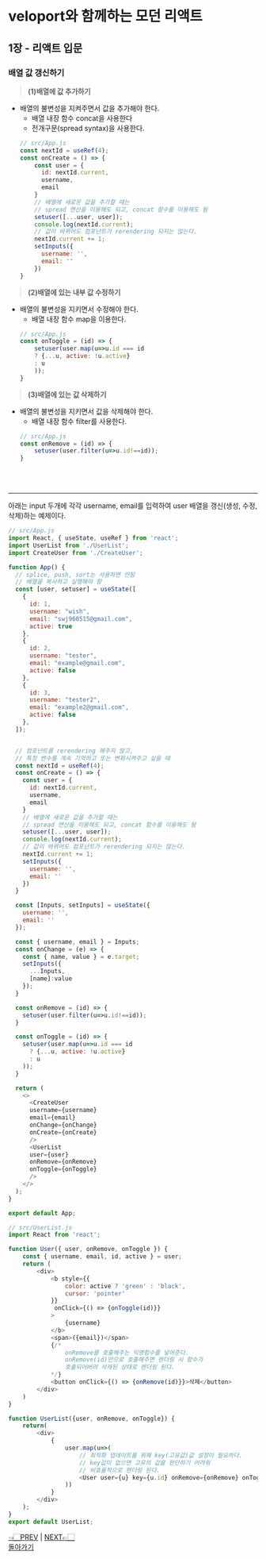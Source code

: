 # veloport와 함께하는 모던 리액트
## 1장 - 리액트 입문
### 배열 값 갱신하기
> __(1)배열에 값 추가하기__
- 배열의 불변성을 지켜주면서 값을 추가해야 한다.
    - 배열 내장 함수 concat을 사용한다
    - 전개구문(spread syntax)을 사용한다.
    ```javascript
    // src/App.js
    const nextId = useRef(4);
    const onCreate = () => {
        const user = {
          id: nextId.current,
          username,
          email
        }
        // 배열에 새로운 값을 추가할 때는 
        // spread 연산을 이용해도 되고, concat 함수를 이용해도 됨
        setuser([...user, user]);
        console.log(nextId.current);
        // 값이 바뀌어도 컴포넌트가 rerendering 되지는 않는다.
        nextId.current += 1;
        setInputs({
          username: '',
          email: ''
        })
  }

    ```
> __(2)배열에 있는 내부 값 수정하기__
- 배열의 불변성을 지키면서 수정해야 한다.
    - 배열 내장 함수 map을 이용한다.
    ```javascript
    // src/App.js
    const onToggle = (id) => {
        setuser(user.map(u=>u.id === id 
        ? {...u, active: !u.active}
        : u
        ));
    }
    ```
> __(3)배열에 있는 값 삭제하기__
- 배열의 불변성을 지키면서 값을 삭제해야 한다.
    - 배열 내장 함수 filter를 사용한다.
    ```javascript
    // src/App.js
    const onRemove = (id) => {
        setuser(user.filter(u=>u.id!==id));
    }
    ```
<br><br>
<hr>
아래는 input 두개에 각각 username, email를 입력하여 user 배열을 갱신(생성, 수정, 삭제)하는 예제이다.

```javascript
// src/App.js
import React, { useState, useRef } from 'react';
import UserList from './UserList';
import CreateUser from './CreateUser';

function App() {
  // splice, push, sort는 사용하면 안됨
  // 배열을 복사하고 실행해야 함
  const [user, setuser] = useState([
    {
      id: 1,
      username: "wish",
      email: "swj960515@gmail.com",
      active: true
    },
    {
      id: 2,
      username: "tester",
      email: "example@gmail.com",
      active: false
    },
    {
      id: 3,
      username: "tester2",
      email: "example2@gmail.com",
      active: false
    },
  ]);


  // 컴포넌트를 rerendering 해주지 않고, 
  // 특정 변수를 계속 기억하고 또는 변화시켜주고 싶을 때
  const nextId = useRef(4);
  const onCreate = () => {
    const user = {
      id: nextId.current,
      username,
      email
    }
    // 배열에 새로운 값을 추가할 때는 
    // spread 연산을 이용해도 되고, concat 함수를 이용해도 됨
    setuser([...user, user]);
    console.log(nextId.current);
    // 값이 바뀌어도 컴포넌트가 rerendering 되지는 않는다.
    nextId.current += 1;
    setInputs({
      username: '',
      email: ''
    })
  }

  const [Inputs, setInputs] = useState({
    username: '',
    email: ''
  });

  const { username, email } = Inputs;
  const onChange = (e) => {
    const { name, value } = e.target;
    setInputs({
      ...Inputs,
      [name]:value
    });
  }

  const onRemove = (id) => {
    setuser(user.filter(u=>u.id!==id));
  }

  const onToggle = (id) => {
    setuser(user.map(u=>u.id === id 
      ? {...u, active: !u.active}
      : u
    ));
  }

  return (
    <>
      <CreateUser 
      username={username}
      email={email}
      onChange={onChange}
      onCreate={onCreate}
      />
      <UserList 
      user={user}
      onRemove={onRemove}
      onToggle={onToggle}
      />
    </>
  );
}

export default App;
```

```javascript
// src/UserList.js
import React from 'react';

function User({ user, onRemove, onToggle }) {
    const { username, email, id, active } = user;
    return (
        <div>
            <b style={{
                color: active ? 'green' : 'black',
                cursor: 'pointer'
            }}
             onClick={() => {onToggle(id)}}
            >
                {username}
            </b> 
            <span>({email})</span>
            {/* 
                onRemove를 호출해주는 익명함수를 넣어준다. 
                onRemove(id)만으로 호출해주면 렌더링 시 함수가
                호출되어버려 삭제된 상태로 렌더링 된다.
            */}
            <button onClick={() => {onRemove(id)}}>삭제</button>
        </div>
    )
}

function UserList({user, onRemove, onToggle}) {
    return(
        <div>
            {
                user.map(u=>(
                    // 최적화 업데이트를 위해 key(고유값)값 설정이 필요하다.
                    // key값이 없으면 고유의 값을 판단하기 어려워
                    // 비효율적으로 렌더링 된다.
                    <User user={u} key={u.id} onRemove={onRemove} onToggle={onToggle}/>
                ))
            }
        </div>
    );
}
export default UserList;
```


[👈🏻PREV](https://github.com/ss-won/veloport-react/blob/master/Ch1/md/8.md) |
[NEXT👉🏻](https://github.com/ss-won/veloport-react/blob/master/Ch1/md/9.md) <br>
[돌아가기](https://github.com/ss-won/veloport-react)
